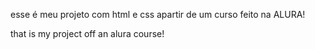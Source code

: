 esse é meu projeto com html e css apartir de um curso feito na ALURA!

that is my project off an alura course!
